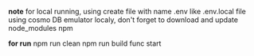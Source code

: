 **note**
for local running, using create file with name .env like .env.local file
using cosmo DB emulator localy, don't forget to download and update node_modules npm

**for run**
npm run clean
npm run build
func start